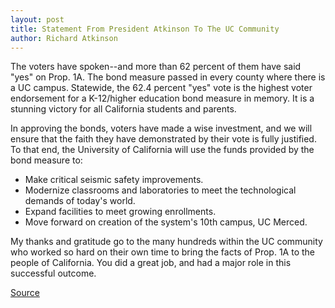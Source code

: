 ```yaml
---
layout: post
title: Statement From President Atkinson To The UC Community
author: Richard Atkinson
---
```


The voters have spoken--and more than 62 percent of them have said "yes" on Prop. 1A. The bond measure passed in every county where there is a UC campus. Statewide, the 62.4 percent "yes" vote is the highest voter endorsement for a K-12/higher education bond measure in memory. It is a stunning victory for all California students and parents.

In approving the bonds, voters have made a wise investment, and we will ensure that the faith they have demonstrated by their vote is fully justified. To that end, the University of California will use the funds provided by the bond measure to:
* Make critical seismic safety improvements.
* Modernize classrooms and laboratories to meet the technological demands of today's world.
* Expand facilities to meet growing enrollments.
* Move forward on creation of the system's 10th campus, UC Merced.

My thanks and gratitude go to the many hundreds within the UC community who worked so hard on their own time to bring the facts of Prop. 1A to the people of California. You did a great job, and had a major role in this successful outcome.

[Source](http://www1.ucsc.edu/oncampus/currents/98-99/11-09/statement.htm "Permalink to Proposition 1a statement: 11-09-98")
